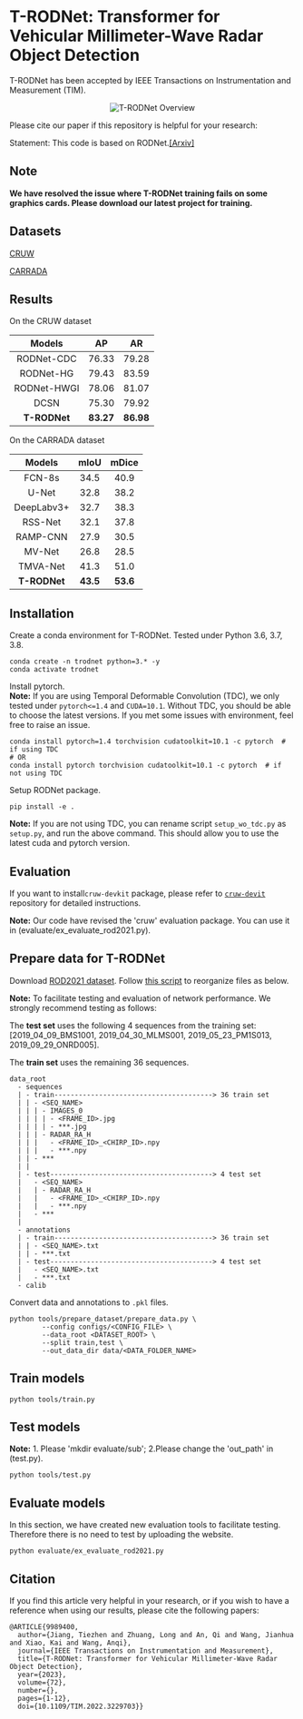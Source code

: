 # T-RODNet: Transformer for Vehicular Millimeter-Wave Radar Object Detection

T-RODNet has been accepted by IEEE Transactions on Instrumentation and Measurement (TIM).  

<div align=center>

![T-RODNet Overview](./assets/images/overview.jpg?raw=true)  

</div>

Please cite our paper if this repository is helpful for your research:  

Statement: This code is based on RODNet.[[Arxiv]](https://arxiv.org/abs/2102.05150)

## Note
**We have resolved the issue where T-RODNet training fails on some graphics cards. Please download our latest project for training.**

## Datasets
[CRUW](https://www.cruwdataset.org/)

[CARRADA](https://arthurouaknine.github.io/codeanddata/carrada)

## Results

On the CRUW dataset  

<div align=center>

Models | AP | AR 
:-----:|:----------:|:---------:|
RODNet-CDC | 76.33 | 79.28 | 
RODNet-HG | 79.43 | 83.59 | 
RODNet-HWGI | 78.06 | 81.07 |
DCSN  | 75.30 | 79.92 |
**T-RODNet** |  **83.27** | **86.98** |  

</div>

On the CARRADA dataset  
<div align=center>

Models | mIoU | mDice 
:-----:|:----------:|:---------:|
FCN-8s | 34.5 | 40.9 | 
U-Net | 32.8 |38.2 | 
DeepLabv3+ | 32.7 | 38.3 |
RSS-Net  | 32.1 | 37.8 |
RAMP-CNN  | 27.9 | 30.5 |
MV-Net  | 26.8 | 28.5 |
TMVA-Net  | 41.3 | 51.0 |
**T-RODNet** |  **43.5** | **53.6** |  

</div>

## Installation

Create a conda environment for T-RODNet. Tested under Python 3.6, 3.7, 3.8.
```commandline
conda create -n trodnet python=3.* -y
conda activate trodnet
```

Install pytorch.  
**Note:** If you are using Temporal Deformable Convolution (TDC), we only tested under `pytorch<=1.4` and `CUDA=10.1`. 
Without TDC, you should be able to choose the latest versions. 
If you met some issues with environment, feel free to raise an issue.
```commandline
conda install pytorch=1.4 torchvision cudatoolkit=10.1 -c pytorch  # if using TDC
# OR
conda install pytorch torchvision cudatoolkit=10.1 -c pytorch  # if not using TDC
```

Setup RODNet package.
```commandline
pip install -e .
```
**Note:** If you are not using TDC, you can rename script `setup_wo_tdc.py` as `setup.py`, and run the above command. 
This should allow you to use the latest cuda and pytorch version. 

## Evaluation  
If you want to install`cruw-devkit` package, please refer to [`cruw-devit`](https://github.com/yizhou-wang/cruw-devkit) repository for detailed instructions. 

**Note:** Our code have revised the 'cruw' evaluation package. You can use it in (evaluate/ex_evaluate_rod2021.py).    

## Prepare data for T-RODNet

Download [ROD2021 dataset](https://www.cruwdataset.org/download#h.mxc4upuvacso). 
Follow [this script](https://github.com/yizhou-wang/RODNet/blob/master/tools/prepare_dataset/reorganize_rod2021.sh) to reorganize files as below.  

**Note:** To facilitate testing and evaluation of network performance. We strongly recommend testing as follows:  

The **test set** uses the following 4 sequences from the training set:  
                     [2019_04_09_BMS1001, 2019_04_30_MLMS001, 2019_05_23_PM1S013, 2019_09_29_ONRD005].  
                     
The **train set** uses the remaining 36 sequences.  

```
data_root
  - sequences
  | - train---------------------------------------> 36 train set 
  | | - <SEQ_NAME>
  | | | - IMAGES_0
  | | | | - <FRAME_ID>.jpg
  | | | | - ***.jpg
  | | | - RADAR_RA_H
  | | |   - <FRAME_ID>_<CHIRP_ID>.npy
  | | |   - ***.npy
  | | - ***
  | | 
  | - test----------------------------------------> 4 test set 
  |   - <SEQ_NAME>
  |   | - RADAR_RA_H
  |   |   - <FRAME_ID>_<CHIRP_ID>.npy
  |   |   - ***.npy
  |   - ***
  | 
  - annotations
  | - train---------------------------------------> 36 train set
  | | - <SEQ_NAME>.txt
  | | - ***.txt
  | - test----------------------------------------> 4 test set 
  |   - <SEQ_NAME>.txt
  |   - ***.txt
  - calib
```

Convert data and annotations to `.pkl` files.
```commandline
python tools/prepare_dataset/prepare_data.py \
        --config configs/<CONFIG_FILE> \
        --data_root <DATASET_ROOT> \
        --split train,test \
        --out_data_dir data/<DATA_FOLDER_NAME>
```

## Train models

```commandline
python tools/train.py
```

## Test models
**Note:** 1. Please 'mkdir evaluate/sub';   2.Please change the 'out_path' in (test.py).
```commandline
python tools/test.py
```

## Evaluate models  
In this section, we have created new evaluation tools to facilitate testing. Therefore there is no need to test by uploading the website.  
```commandline
python evaluate/ex_evaluate_rod2021.py
```

## Citation

If you find this article very helpful in your research, or if you wish to have a reference when using our results, please cite the following papers:

```
@ARTICLE{9989400,
  author={Jiang, Tiezhen and Zhuang, Long and An, Qi and Wang, Jianhua and Xiao, Kai and Wang, Anqi},
  journal={IEEE Transactions on Instrumentation and Measurement}, 
  title={T-RODNet: Transformer for Vehicular Millimeter-Wave Radar Object Detection}, 
  year={2023},
  volume={72},
  number={},
  pages={1-12},
  doi={10.1109/TIM.2022.3229703}}
```
